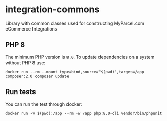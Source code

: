 # integration-commons
Library with common classes used for constructing MyParcel.com eCommerce Integrations

## PHP 8
The minimum PHP version is `8.0`. To update dependencies on a system without PHP 8 use:
```shell
docker run --rm --mount type=bind,source="$(pwd)",target=/app composer:2.0 composer update
```

## Run tests
You can run the test through docker:
```shell
docker run -v $(pwd):/app --rm -w /app php:8.0-cli vendor/bin/phpunit
```
